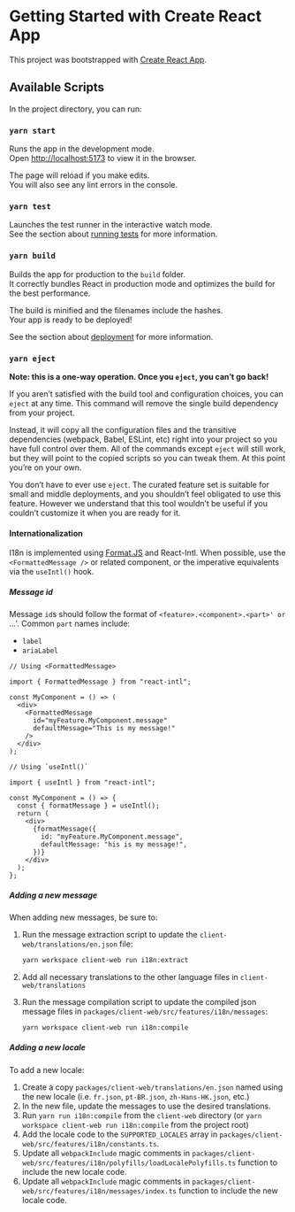 # Getting Started with Create React App

This project was bootstrapped with [Create React App](https://github.com/facebook/create-react-app).

## Available Scripts

In the project directory, you can run:

### `yarn start`

Runs the app in the development mode.\
Open [http://localhost:5173](http://localhost:5173) to view it in the browser.

The page will reload if you make edits.\
You will also see any lint errors in the console.

### `yarn test`

Launches the test runner in the interactive watch mode.\
See the section about [running tests](https://facebook.github.io/create-react-app/docs/running-tests) for more information.

### `yarn build`

Builds the app for production to the `build` folder.\
It correctly bundles React in production mode and optimizes the build for the best performance.

The build is minified and the filenames include the hashes.\
Your app is ready to be deployed!

See the section about [deployment](https://facebook.github.io/create-react-app/docs/deployment) for more information.

### `yarn eject`

**Note: this is a one-way operation. Once you `eject`, you can’t go back!**

If you aren’t satisfied with the build tool and configuration choices, you can `eject` at any time. This command will remove the single build dependency from your project.

Instead, it will copy all the configuration files and the transitive dependencies (webpack, Babel, ESLint, etc) right into your project so you have full control over them. All of the commands except `eject` will still work, but they will point to the copied scripts so you can tweak them. At this point you’re on your own.

You don’t have to ever use `eject`. The curated feature set is suitable for small and middle deployments, and you shouldn’t feel obligated to use this feature. However we understand that this tool wouldn’t be useful if you couldn’t customize it when you are ready for it.

#### Internationalization

I18n is implemented using [Format.JS](https://formatjs.io/) and React-Intl. When possible, use the `<FormattedMessage />` or related component, or the imperative equivalents via the `useIntl()` hook.

##### Message id

Message `id`s should follow the format of `<feature>.<component>.<part>' or `<feature>.<component>.<subcomponent>.<part>'. Common `part` names include:

- `label`
- `ariaLabel`

```tsx
// Using <FormattedMessage>

import { FormattedMessage } from "react-intl";

const MyComponent = () => (
  <div>
    <FormattedMessage
      id="myFeature.MyComponent.message"
      defaultMessage="This is my message!"
    />
  </div>
);
```

```tsx
// Using `useIntl()`

import { useIntl } from "react-intl";

const MyComponent = () => {
  const { formatMessage } = useIntl();
  return (
    <div>
      {formatMessage({
        id: "myFeature.MyComponent.message",
        defaultMessage: "his is my message!",
      })}
    </div>
  );
};
```

##### Adding a new message

When adding new messages, be sure to:

1. Run the message extraction script to update the `client-web/translations/en.json` file:

   ```sh
   yarn workspace client-web run i18n:extract
   ```

2. Add all necessary translations to the other language files in `client-web/translations`
3. Run the message compilation script to update the compiled json message files in `packages/client-web/src/features/i18n/messages`:

   ```sh
   yarn workspace client-web run i18n:compile
   ```

##### Adding a new locale

To add a new locale:

1. Create a copy `packages/client-web/translations/en.json` named using the new locale (i.e. `fr.json`, `pt-BR.json`, `zh-Hans-HK.json`, etc.)
2. In the new file, update the messages to use the desired translations.
3. Run `yarn run i18n:compile` from the `client-web` directory (or `yarn workspace client-web run i18n:compile` from the project root)
4. Add the locale code to the `SUPPORTED_LOCALES` array in `packages/client-web/src/features/i18n/constants.ts`.
5. Update all `webpackInclude` magic comments in `packages/client-web/src/features/i18n/polyfills/loadLocalePolyfills.ts` function to include the new locale code.
6. Update all `webpackInclude` magic comments in `packages/client-web/src/features/i18n/messages/index.ts` function to include the new locale code.
